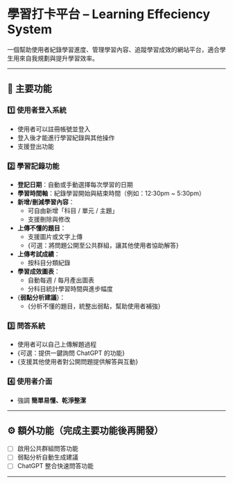 # 學習打卡平台 – Learning Effeciency System

一個幫助使用者紀錄學習進度、管理學習內容、追蹤學習成效的網站平台，適合學生用來自我規劃與提升學習效率。

---

## 📌 主要功能

### 1️⃣ 使用者登入系統
- 使用者可以註冊帳號並登入
- 登入後才能進行學習紀錄與其他操作
- 支援登出功能

### 2️⃣ 學習記錄功能
- **登記日期**：自動或手動選擇每次學習的日期
- **學習時間軸**：紀錄學習開始與結束時間（例如：12:30pm ~ 5:30pm）
- **新增/刪減學習內容**：
  - 可自由新增「科目 / 單元 / 主題」
  - 支援刪除與修改
- **上傳不懂的題目**：
  - 支援圖片或文字上傳
  - {可選：將問題公開至公共群組，讓其他使用者協助解答}
- **上傳考試成績**：
  - 按科目分類紀錄
- **學習成效圖表**：
  - 自動每週 / 每月產出圖表
  - 分科目統計學習時間與進步幅度
- {**弱點分析建議**}：
  - {分析不懂的題目，統整出弱點，幫助使用者補強}

### 3️⃣ 問答系統
- 使用者可以自己上傳解題過程
- {可選：提供一鍵詢問 ChatGPT 的功能}
- {支援其他使用者對公開問題提供解答與互動}

### 4️⃣ 使用者介面
- 強調 **簡單易懂、乾淨整潔**

---

## ⚙️ 額外功能（完成主要功能後再開發）
- [ ] 啟用公共群組問答功能
- [ ] 弱點分析自動生成建議
- [ ] ChatGPT 整合快速問答功能

---
